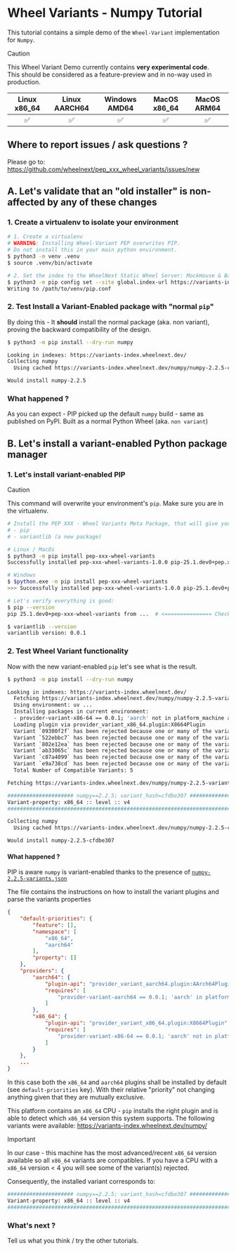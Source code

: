 # Wheel Variants - Numpy Tutorial

This tutorial contains a simple demo of the `Wheel-Variant` implementation for `Numpy`.

> [!CAUTION]  
> This Wheel Variant Demo currently contains **very experimental code**.<br>
> This should be considered as a feature-preview and in no-way used in production.

| Linux x86_64 | Linux AARCH64 | Windows AMD64 | MacOS x86_64 | MacOS ARM64 |
| :----------: | :-----------: | :-----------: | :----------: | :---------: |
|  ✅          |  ✅            | ✅            |  ✅          |  ✅          |

## Where to report issues / ask questions ?

Please go to: https://github.com/wheelnext/pep_xxx_wheel_variants/issues/new 

## A. Let's validate that an "old installer" is non-affected by any of these changes

### 1. Create a virtualenv to isolate your environment

```bash
# 1. Create a virtualenv
# WARNING: Installing Wheel-Variant PEP overwrites PIP.
# Do not install this in your main python environment.
$ python3 -m venv .venv
$ source .venv/bin/activate

# 2. Set the index to the WheelNext Static Wheel Server: MockHouse & Backup to PyPI
$ python3 -m pip config set --site global.index-url https://variants-index.wheelnext.dev/
Writing to /path/to/venv/pip.conf
```

### 2. Test Install a Variant-Enabled package with "normal `pip`"

By doing this - It **should** install the normal package (aka. non variant), proving the backward compatibility of the design.

```bash
$ python3 -m pip install --dry-run numpy

Looking in indexes: https://variants-index.wheelnext.dev/
Collecting numpy
  Using cached https://variants-index.wheelnext.dev/numpy/numpy-2.2.5-cp312-cp312-manylinux_2_17_x86_64.manylinux2014_x86_64.whl (15.6 MB)

Would install numpy-2.2.5
```

### What happened ?

As you can expect - PIP picked up the default `numpy` build - same as published on PyPI.
Built as a normal Python Wheel (aka. `non variant`)

## B. Let's install a variant-enabled Python package manager

### 1. Let's install variant-enabled PIP

> [!CAUTION]
> This command will overwrite your environment's `pip`. Make sure you are in the virtualenv.

```bash
# Install the PEP XXX - Wheel Variants Meta Package, that will give you the modified libraries:
# - pip
# - variantlib (a new package)

# Linux / MacOs
$ python3 -m pip install pep-xxx-wheel-variants
Successfully installed pep-xxx-wheel-variants-1.0.0 pip-25.1.dev0+pep.xxx.wheel.variants variantlib-0.0.1  # and some extra stuff

# Windows
$ $python.exe -m pip install pep-xxx-wheel-variants
>>> Successfully installed pep-xxx-wheel-variants-1.0.0 pip-25.1.dev0+pep.xxx.wheel.variants variantlib-0.0.1  # and some extra stuff

# Let's verify everything is good:
$ pip --version
pip 25.1.dev0+pep-xxx-wheel-variants from ...  # <=============== Check you can see `+pep-xxx-wheel-variants`

$ variantlib --version
variantlib version: 0.0.1
```

### 2. Test Wheel Variant functionality

Now with the new variant-enabled `pip` let's see what is the result.

```bash
$ python3 -m pip install --dry-run numpy

Looking in indexes: https://variants-index.wheelnext.dev/
  Fetching https://variants-index.wheelnext.dev/numpy/numpy-2.2.5-variants.json
  Using environment: uv ...
  Installing packages in current environment:
  - provider-variant-x86-64 == 0.0.1; 'aarch' not in platform_machine and 'arm' not in platform_machine
  Loading plugin via provider_variant_x86_64.plugin:X8664Plugin
  Variant `09300f2f` has been rejected because one or many of the variant properties `[aarch64 :: version :: 8.4a]` are not supported or have been explicitly rejected.
  Variant `522ebbc7` has been rejected because one or many of the variant properties `[aarch64 :: version :: 8.3a]` are not supported or have been explicitly rejected.
  Variant `802e12ea` has been rejected because one or many of the variant properties `[aarch64 :: version :: 8.1a]` are not supported or have been explicitly rejected.
  Variant `ab33065c` has been rejected because one or many of the variant properties `[aarch64 :: version :: 8a]` are not supported or have been explicitly rejected.
  Variant `c87a4099` has been rejected because one or many of the variant properties `[aarch64 :: version :: 8.5a]` are not supported or have been explicitly rejected.
  Variant `e9a738cd` has been rejected because one or many of the variant properties `[aarch64 :: version :: 8.2a]` are not supported or have been explicitly rejected.
  Total Number of Compatible Variants: 5

Fetching https://variants-index.wheelnext.dev/numpy/numpy-2.2.5-variants.json

##################### numpy==2.2.5; variant_hash=cfdbe307 ######################
Variant-property: x86_64 :: level :: v4
################################################################################

Collecting numpy
  Using cached https://variants-index.wheelnext.dev/numpy/numpy-2.2.5-cp312-cp312-linux_x86_64-cfdbe307.whl (17.6 MB)

Would install numpy-2.2.5-cfdbe307
```

#### What happened ?

PIP is aware `numpy` is variant-enabled thanks to the presence of [`numpy-2.2.5-variants.json`](https://variants-index.wheelnext.dev/numpy/numpy-2.2.5-variants.json)

The file contains the instructions on how to install the variant plugins and parse the variants properties

```json
{
    "default-priorities": {
        "feature": [],
        "namespace": [
            "x86_64",
            "aarch64"
        ],
        "property": []
    },
    "providers": {
        "aarch64": {
            "plugin-api": "provider_variant_aarch64.plugin:AArch64Plugin",
            "requires": [
                "provider-variant-aarch64 == 0.0.1; 'aarch' in platform_machine or 'arm' in platform_machine"
            ]
        },
        "x86_64": {
            "plugin-api": "provider_variant_x86_64.plugin:X8664Plugin",
            "requires": [
                "provider-variant-x86-64 == 0.0.1; 'aarch' not in platform_machine and 'arm' not in platform_machine"
            ]
        }
    },
    ...
}
```

In this case both the `x86_64` and `aarch64` plugins shall be installed by default (see `default-priorities` key).
With their relative "priority" not changing anything given that they are mutually exclusive.

This platform contains an `x86_64` CPU - `pip` installs the right plugin and is able to detect which `x86_64` version this system supports.
The following variants were available: https://variants-index.wheelnext.dev/numpy/

> [!IMPORTANT] 
> In our case - this machine has the most advanced/recent `x86_64` version available so all `x86_64` variants are compatibles.
> If you have a CPU with a `x86_64` version < 4 you will see some of the variant(s) rejected.

Consequently, the installed variant corresponds to:

```bash
##################### numpy==2.2.5; variant_hash=cfdbe307 ######################
Variant-property: x86_64 :: level :: v4
################################################################################
```

### What's next ?

Tell us what you think / try the other tutorials.
